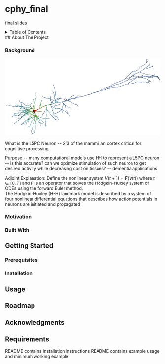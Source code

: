 

# cphy_final
[final slides](https://docs.google.com/presentation/d/1vojyAhQ3gDEvKSWQOHHKD5J7I1TJQIwM2w5m3KD4NwA/edit?usp=sharing)
<!-- TABLE OF CONTENTS -->
<details>
  <summary>Table of Contents</summary>
  <ol>
    <li>
      <a href="#about-the-project">About The Project</a>
       <ul>
        <li><a href="#Background">Background</a></li>
      </ul>
      <ul>
        <li><a href="#Motivations">Motivation</a></li>
      </ul>
      <ul>
        <li><a href="#built-with">Built With</a></li>
      </ul>
    </li>
    <li>
      <a href="#getting-started">Getting Started</a>
      <ul>
        <li><a href="#prerequisites">Prerequisites</a></li>
        <li><a href="#installation">Installation</a></li>
      </ul>
    </li>
    <li><a href="#usage">Usage</a></li>
    <li><a href="#roadmap">Roadmap</a></li>
    <li><a href="#contributing">Contributing</a></li>
    <li><a href="#acknowledgments">Acknowledgments</a></li>
  </ol>
</details>
## About The Project 

### Background 
![alt text](https://raw.githubusercontent.com/OpenSourceBrain/L5bPyrCellHayEtAl2011/master/neuroConstruct/images/large.png)


What is the L5PC Neuron -- 2/3 of the mammilian cortex critical for cogniitive processing 

Purpose -- many computational models use HH to represent a L5PC neuron -- is this accurate? can we optimize stimulation of such neuron to get desired activity while decreasing cost on tissues? -- dementia applications 

Adjoint Explanation:
Define the nonlinear system $V(t+1) = \mathbf{F}(V(t))$ where $t \in [0, T]$ and $\mathbf{F}$ is an operator that solves the Hodgkin-Huxley system of ODEs using the forward Euler method.  
The Hodgkin-Huxley (H-H) landmark model is described by a system of four nonlinear differential equations that describes how action potentials in neurons are initiated and propagated

### Motivation

### Built With 

## Getting Started 
### Prerequisites
### Installation 

## Usage

## Roadmap

## Acknowledgments

## Requirements 
README contains Installation instructions
README contains example usage and minimum working example

